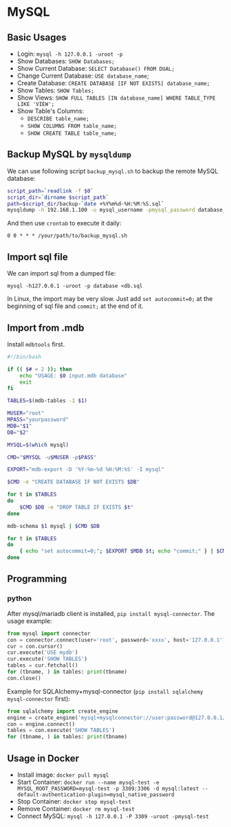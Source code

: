 
# MySQL

## Basic Usages

  * Login: `mysql -h 127.0.0.1 -uroot -p`
  * Show Databases: `SHOW Databases;`
  * Show Current Database: `SELECT Database() FROM DUAL;`
  * Change Current Database: `USE database_name`;
  * Create Database: `CREATE DATABASE [IF NOT EXISTS] database_name;`
  * Show Tables: `SHOW Tables;`
  * Show Views: `SHOW FULL TABLES [IN database_name] WHERE TABLE_TYPE LIKE 'VIEW';`
  * Show Table's Columns:
    * `DESCRIBE table_name;`
    * `SHOW COLUMNS FROM table_name;`
    * `SHOW CREATE TABLE table_name;`

## Backup MySQL by `mysqldump`

We can use following script `backup_mysql.sh` to backup the remote MySQL database:
```bash
script_path=`readlink -f $0`
script_dir=`dirname $script_path`
path=$script_dir/backup-`date +%Y%m%d-%H:%M:%S.sql`
mysqldump -h 192.168.1.100 -u mysql_username -pmysql_password database_name >$path
```

And then use `crontab` to execute it daily:
```crontab
0 0 * * * /your/path/to/backup_mysql.sh
```

## Import sql file

We can import sql from a dumped file:

```
mysql -h127.0.0.1 -uroot -p database <db.sql
```

In Linux, the import may be very slow. Just add `set autocommit=0;` at the beginning of sql file and `commit;` at the end of it.

## Import from .mdb

Install `mdbtools` first.

```bash
#!/bin/bash

if (( $# < 2 )); then
    echo "USAGE: $0 input.mdb database"
    exit
fi

TABLES=$(mdb-tables -1 $1)

MUSER="root"
MPASS="yourpassword"
MDB="$1"
DB="$2"

MYSQL=$(which mysql)

CMD="$MYSQL -u$MUSER -p$PASS"

EXPORT="mdb-export -D '%Y-%m-%d %H:%M:%S' -I mysql"

$CMD -e "CREATE DATABASE IF NOT EXISTS $DB"

for t in $TABLES
do
    $CMD $DB -e "DROP TABLE IF EXISTS $t"
done

mdb-schema $1 mysql | $CMD $DB

for t in $TABLES
do
    { echo "set autocommit=0;"; $EXPORT $MDB $t; echo "commit;" } | $CMD $DB
done
```

## Programming

### python

After mysql/mariadb client is installed, `pip install mysql-connector`. The usage example:

```python
from mysql import connector
con = connector.connect(user='root', password='xxxx', host='127.0.0.1')
cur = con.cursor()
cur.execute('USE mydb')
cur.execute('SHOW TABLES')
tables = cur.fetchall()
for (tbname, ) in tables: print(tbname)
con.close()
```

Example for SQLAlchemy+mysql-connector (`pip install sqlalchemy mysql-connector` first):

```python
from sqlalchemy import create_engine
engine = create_engine('mysql+mysqlconnector://user:password@127.0.0.1/mydb')
con = engine.connect()
tables = con.execute('SHOW TABLES')
for (tbname, ) in tables: print(tbname)
```

## Usage in Docker

  * Install image: `docker pull mysql`
  * Start Container: `docker run --name mysql-test -e MYSQL_ROOT_PASSWORD=mysql-test -p 3309:3306 -d mysql:latest --default-authentication-plugin=mysql_native_password`
  * Stop Container: `docker stop mysql-test`
  * Remove Container: `docker rm mysql-test`
  * Connect MySQL: `mysql -h 127.0.0.1 -P 3309 -uroot -pmysql-test`
  

